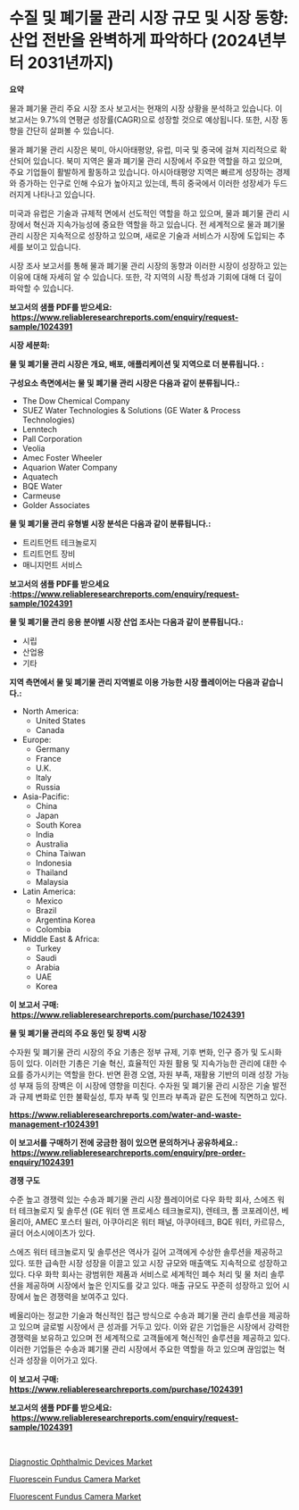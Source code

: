 <p><h1>수질 및 폐기물 관리 시장 규모 및 시장 동향: 산업 전반을 완벽하게 파악하다 (2024년부터 2031년까지)</h1></p><p><strong>요약</strong></p>
<p><p>물과 폐기물 관리 주요 시장 조사 보고서는 현재의 시장 상황을 분석하고 있습니다. 이 보고서는 9.7%의 연평균 성장률(CAGR)으로 성장할 것으로 예상됩니다. 또한, 시장 동향을 간단히 살펴볼 수 있습니다.</p><p>물과 폐기물 관리 시장은 북미, 아시아태평양, 유럽, 미국 및 중국에 걸쳐 지리적으로 확산되어 있습니다. 북미 지역은 물과 폐기물 관리 시장에서 주요한 역할을 하고 있으며, 주요 기업들이 활발하게 활동하고 있습니다. 아시아태평양 지역은 빠르게 성장하는 경제와 증가하는 인구로 인해 수요가 높아지고 있는데, 특히 중국에서 이러한 성장세가 두드러지게 나타나고 있습니다.</p><p>미국과 유럽은 기술과 규제적 면에서 선도적인 역할을 하고 있으며, 물과 폐기물 관리 시장에서 혁신과 지속가능성에 중요한 역할을 하고 있습니다. 전 세계적으로 물과 폐기물 관리 시장은 지속적으로 성장하고 있으며, 새로운 기술과 서비스가 시장에 도입되는 추세를 보이고 있습니다.</p><p>시장 조사 보고서를 통해 물과 폐기물 관리 시장의 동향과 이러한 시장이 성장하고 있는 이유에 대해 자세히 알 수 있습니다. 또한, 각 지역의 시장 특성과 기회에 대해 더 깊이 파악할 수 있습니다.</p></p>
<p><strong>보고서의 샘플 PDF를 받으세요: &nbsp;<a href="https://www.reliableresearchreports.com/enquiry/request-sample/1024391">https://www.reliableresearchreports.com/enquiry/request-sample/1024391</a></strong></p>
<p><strong>시장 세분화:</strong></p>
<p><strong> 물 및 폐기물 관리 시장은 개요, 배포, 애플리케이션 및 지역으로 더 분류됩니다. :</strong></p>
<p><strong>구성요소 측면에서는 물 및 폐기물 관리 시장은 다음과 같이 분류됩니다.:</strong></p>
<p><ul><li>The Dow Chemical Company</li><li>SUEZ Water Technologies & Solutions (GE Water & Process Technologies)</li><li>Lenntech</li><li>Pall Corporation</li><li>Veolia</li><li>Amec Foster Wheeler</li><li>Aquarion Water Company</li><li>Aquatech</li><li>BQE Water</li><li>Carmeuse</li><li>Golder Associates</li></ul></p>
<p><strong> 물 및 폐기물 관리 유형별 시장 분석은 다음과 같이 분류됩니다.:</strong></p>
<p><ul><li>트리트먼트 테크놀로지</li><li>트리트먼트 장비</li><li>매니지먼트 서비스</li></ul></p>
<p><strong>보고서의 샘플 PDF를 받으세요 :<a href="https://www.reliableresearchreports.com/enquiry/request-sample/1024391">https://www.reliableresearchreports.com/enquiry/request-sample/1024391</a></strong></p>
<p><strong> 물 및 폐기물 관리 응용 분야별 시장 산업 조사는 다음과 같이 분류됩니다.:</strong></p>
<p><ul><li>시립</li><li>산업용</li><li>기타</li></ul></p>
<p><strong>지역 측면에서 물 및 폐기물 관리 지역별로 이용 가능한 시장 플레이어는 다음과 같습니다.:</strong></p>
<p><ul>
    <li>
        North America:
        <ul>
            <li>United States</li>
            <li>Canada</li>
        </ul>
    </li>
    <li>
        Europe:
        <ul>
            <li>Germany</li>
            <li>France</li>
            <li>U.K.</li>
            <li>Italy</li>
            <li>Russia</li>
        </ul>
    </li>
    <li>
        Asia-Pacific:
        <ul>
            <li>China</li>
            <li>Japan</li>
            <li>South Korea</li>
            <li>India</li>
            <li>Australia</li>
            <li>China Taiwan</li>
            <li>Indonesia</li>
            <li>Thailand</li>
            <li>Malaysia</li>
        </ul>
    </li>
    <li>
        Latin America:
        <ul>
            <li>Mexico</li>
            <li>Brazil</li>
            <li>Argentina Korea</li>
            <li>Colombia</li>
        </ul>
    </li>
    <li>
        Middle East & Africa:
        <ul>
            <li>Turkey</li>
            <li>Saudi</li>
            <li>Arabia</li>
            <li>UAE</li>
            <li>Korea</li>
        </ul>
    </li>
    </ul></p>
<p><strong>이 보고서 구매: &nbsp;<a href="https://www.reliableresearchreports.com/purchase/1024391">https://www.reliableresearchreports.com/purchase/1024391</a></strong></p>
<p><strong>물 및 폐기물 관리의 주요 동인 및 장벽 시장</strong></p>
<p><p>수자원 및 폐기물 관리 시장의 주요 기총은 정부 규제, 기후 변화, 인구 증가 및 도시화 등이 있다. 이러한 기총은 기술 혁신, 효율적인 자원 활용 및 지속가능한 관리에 대한 수요를 증가시키는 역할을 한다. 반면 환경 오염, 자원 부족, 재활용 기반의 미래 성장 가능성 부재 등의 장벽은 이 시장에 영향을 미친다. 수자원 및 폐기물 관리 시장은 기술 발전과 규제 변화로 인한 불확실성, 투자 부족 및 인프라 부족과 같은 도전에 직면하고 있다.</p></p>
<p><strong><a href="https://www.reliableresearchreports.com/water-and-waste-management-r1024391">https://www.reliableresearchreports.com/water-and-waste-management-r1024391</a></strong></p>
<p><strong>이 보고서를 구매하기 전에 궁금한 점이 있으면 문의하거나 공유하세요.: &nbsp;<a href="https://www.reliableresearchreports.com/enquiry/pre-order-enquiry/1024391">https://www.reliableresearchreports.com/enquiry/pre-order-enquiry/1024391</a></strong></p>
<p><strong>경쟁 구도</strong></p>
<p><p>수준 높고 경쟁력 있는 수송과 폐기물 관리 시장 플레이어로 다우 화학 회사, 스에즈 워터 테크놀로지 및 솔루션 (GE 워터 앤 프로세스 테크놀로지), 렌테크, 폴 코포레이션, 베올리아, AMEC 포스터 윌러, 아쿠아리온 워터 패널, 아쿠아테크, BQE 워터, 카르뮤스,골더 어소시에이츠가 있다. </p><p>스에즈 워터 테크놀로지 및 솔루션은 역사가 길어 고객에게 수상한 솔루션을 제공하고 있다. 또한 급속한 시장 성장을 이끌고 있고 시장 규모와 매출액도 지속적으로 성장하고 있다. 다우 화학 회사는 광범위한 제품과 서비스로 세계적인 폐수 처리 및 물 처리 솔루션을 제공하며 시장에서 높은 인지도를 갖고 있다. 매출 규모도 꾸준히 성장하고 있어 시장에서 높은 경쟁력을 보여주고 있다.</p><p>베올리아는 정교한 기술과 혁신적인 접근 방식으로 수송과 폐기물 관리 솔루션을 제공하고 있으며 글로벌 시장에서 큰 성과를 거두고 있다. 이와 같은 기업들은 시장에서 강력한 경쟁력을 보유하고 있으며 전 세계적으로 고객들에게 혁신적인 솔루션을 제공하고 있다. 이러한 기업들은 수송과 폐기물 관리 시장에서 주요한 역할을 하고 있으며 끊임없는 혁신과 성장을 이어가고 있다.</p></p>
<p><strong>이 보고서 구매: &nbsp; <a href="https://www.reliableresearchreports.com/purchase/1024391">https://www.reliableresearchreports.com/purchase/1024391</a></strong></p>
<p><strong>보고서의 샘플 PDF를 받으세요: &nbsp;<a href="https://www.reliableresearchreports.com/enquiry/request-sample/1024391">https://www.reliableresearchreports.com/enquiry/request-sample/1024391</a></strong><strong></strong></p>
<p>&nbsp;</p>
<p><p><a href="https://www.linkedin.com/pulse/diagnostic-ophthalmic-devices-market-comprehensive-assessment-yl1qe?trackingId=ENeT33FtO3ix%2FDSsZKyJSw%3D%3D">Diagnostic Ophthalmic Devices Market</a></p><p><a href="https://www.linkedin.com/pulse/fluorescein-fundus-camera-market-analysis-its-cagr-segmentation-ouhie?trackingId=nSCC758brNgmJlrSZRfWzg%3D%3D">Fluorescein Fundus Camera Market</a></p><p><a href="https://www.linkedin.com/pulse/fluorescent-fundus-camera-market-trends-forecast-competitive-bjrte?trackingId=%2BQAfbilKg35B2pahHgDaQw%3D%3D">Fluorescent Fundus Camera Market</a></p></p>